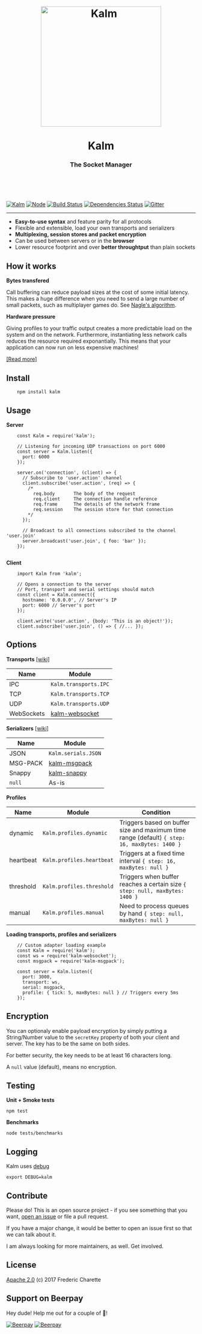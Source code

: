 <h1 align="center">
  <a title="The socket optimizer" href="http://kalm.js.org">
    <img alt="Kalm" width="320px" src="http://res.cloudinary.com/kalm/image/upload/v1487202241/kalm_header.png" />
    <br/><br/>
  </a>
  Kalm
</h1>
<h3 align="center">
  The Socket Manager
  <br/><br/><br/>
</h3>
<br/>

[![Kalm](https://img.shields.io/npm/v/kalm.svg)](https://www.npmjs.com/package/kalm)
[![Node](https://img.shields.io/badge/node->%3D4.0-blue.svg)](https://nodejs.org)
[![Build Status](https://travis-ci.org/kalm/kalm.js.svg?branch=master)](https://travis-ci.org/kalm/kalm.js)
[![Dependencies Status](https://david-dm.org/kalm/kalm.js.svg)](https://david-dm.org/kalm/kalm.js)
[![Gitter](https://img.shields.io/gitter/room/kalm/kalm.svg)](https://gitter.im/kalm/Kalm)

---

- **Easy-to-use syntax** and feature parity for all protocols
- Flexible and extensible, load your own transports and serializers
- **Multiplexing, session stores and packet encryption**
- Can be used between servers or in the **browser**
- Lower resource footprint and over **better throughtput** than plain sockets


## How it works

**Bytes transfered**

Call buffering can reduce payload sizes at the cost of some initial latency. 
This makes a huge difference when you need to send a large number of small packets, such as multiplayer games do. See [Nagle's algorithm](https://en.wikipedia.org/wiki/Nagle's_algorithm).

**Hardware pressure**

Giving profiles to your traffic output creates a more predictable load on the system and on the network. Furthermore, instantiating less network calls reduces the resource required exponantially. This means that your application can now run on less expensive machines!

[[Read more]](https://github.com/kalm/kalm.js/wiki/How-it-works)


## Install

```
    npm install kalm
```

## Usage

**Server**

```node
    const Kalm = require('kalm');

    // Listening for incoming UDP transactions on port 6000
    const server = Kalm.listen({
      port: 6000
    });

    server.on('connection', (client) => { 
      // Subscribe to 'user.action' channel
      client.subscribe('user.action', (req) => {
        /*
          req.body       The body of the request
          req.client     The connection handle reference
          req.frame      The details of the network frame
          req.session    The session store for that connection
        */
      });

      // Broadcast to all connections subscribed to the channel 'user.join'
      server.broadcast('user.join', { foo: 'bar' });
    });
    
```

**Client**

```node
    import Kalm from 'kalm';

    // Opens a connection to the server
    // Port, transport and serial settings should match
    const client = Kalm.connect({
      hostname: '0.0.0.0', // Server's IP
      port: 6000 // Server's port
    });

    client.write('user.action', {body: 'This is an object!'}); 
    client.subscribe('user.join', () => { //... });

```

## Options

**Transports** [[wiki]](https://github.com/kalm/kalm.js/wiki/Transports)

Name | Module
--- | ---
IPC | `Kalm.transports.IPC`
TCP | `Kalm.transports.TCP`
UDP | `Kalm.transports.UDP`
WebSockets | [kalm-websocket](https://github.com/fed135/kalm-websocket)

**Serializers** [[wiki]](https://github.com/kalm/kalm.js/wiki/Serials)

Name | Module
--- | ---
JSON | `Kalm.serials.JSON`
MSG-PACK | [kalm-msgpack](https://github.com/fed135/kalm-msgpack)
Snappy | [kalm-snappy](https://github.com/fed135/kalm-snappy)
`null` | As-is


**Profiles**

Name | Module | Condition
--- | --- | --- |
dynamic | `Kalm.profiles.dynamic` | Triggers based on buffer size and maximum time range (default) `{ step: 16, maxBytes: 1400 }`
heartbeat | `Kalm.profiles.heartbeat` | Triggers at a fixed time interval `{ step: 16, maxBytes: null }`
threshold | `Kalm.profiles.threshold` | Triggers when buffer reaches a certain size `{ step: null, maxBytes: 1400 }`
manual | `Kalm.profiles.manual` | Need to process queues by hand `{ step: null, maxBytes: null }`


**Loading transports, profiles and serializers**

```node
    // Custom adapter loading example
    const Kalm = require('kalm');
    const ws = require('kalm-websocket');
    const msgpack = require('kalm-msgpack');

    const server = Kalm.listen({
      port: 3000,
      transport: ws,
      serial: msgpack,
      profile: { tick: 5, maxBytes: null } // Triggers every 5ms
    });
```

## Encryption

You can optionaly enable payload encryption by simply putting a String/Number value to the
`secretKey` property of both your client and server. The key has to be the same on both sides.

For better security, the key needs to be at least 16 characters long.

A `null` value (default), means no encryption.


## Testing

**Unit + Smoke tests**

`npm test`

**Benchmarks**

`node tests/benchmarks`


## Logging

Kalm uses [debug](https://github.com/visionmedia/debug)

`export DEBUG=kalm`

## Contribute

Please do! This is an open source project - if you see something that you want, [open an issue](//github.com/kalm/kalm.js/issues/new) or file a pull request.

If you have a major change, it would be better to open an issue first so that we can talk about it. 

I am always looking for more maintainers, as well. Get involved. 

## License 

[Apache 2.0](LICENSE) (c) 2017 Frederic Charette

## Support on Beerpay
Hey dude! Help me out for a couple of :beers:!

[![Beerpay](https://beerpay.io/kalm/kalm.js/badge.svg?style=beer-square)](https://beerpay.io/kalm/kalm.js)  [![Beerpay](https://beerpay.io/kalm/kalm.js/make-wish.svg?style=flat-square)](https://beerpay.io/kalm/kalm.js?focus=wish)